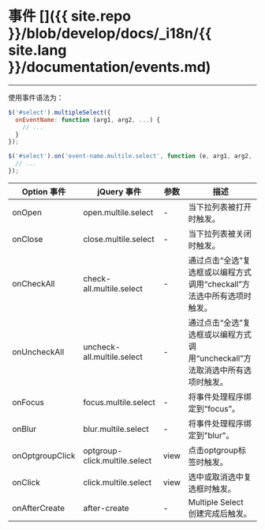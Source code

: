 # 事件 []({{ site.repo }}/blob/develop/docs/_i18n/{{ site.lang }}/documentation/events.md)

---

使用事件语法为：

```js
$('#select').multipleSelect({
  onEventName: function (arg1, arg2, ...) {
    // ...
  }
});

$('#select').on('event-name.multile.select', function (e, arg1, arg2, ...) {
  // ...
});
```

<div class="start-table"></div>

| Option 事件     | jQuery 事件                   | 参数 | 描述                                                                        |
|-----------------|-------------------------------|------|---------------------------------------------------------------------------|
| onOpen          | open.multile.select           | -    | 当下拉列表被打开时触发。                                                     |
| onClose         | close.multile.select          | -    | 当下拉列表被关闭时触发。                                                     |
| onCheckAll      | check-all.multile.select      | -    | 通过点击“全选”复选框或以编程方式调用“checkall”方法选中所有选项时触发。       |
| onUncheckAll    | uncheck-all.multile.select    | -    | 通过点击“全选”复选框或以编程方式调用“uncheckall”方法取消选中所有选项时触发。 |
| onFocus         | focus.multile.select          | -    | 将事件处理程序绑定到“focus”。                                                |
| onBlur          | blur.multile.select           | -    | 将事件处理程序绑定到"blur"。                                                 |
| onOptgroupClick | optgroup-click.multile.select | view | 点击optgroup标签时触发。                                                     |
| onClick         | click.multile.select          | view | 选中或取消选中复选框时触发。                                                 |
| onAfterCreate   | after-create                  | -    | Multiple Select 创建完成后触发。                                             |

